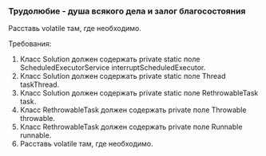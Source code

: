 
### Трудолюбие - душа всякого дела и залог благосостояния

Расставь volatile там, где необходимо.


Требования:
1.	Класс Solution должен содержать private static поле ScheduledExecutorService interruptScheduledExecutor.
2.	Класс Solution должен содержать private static поле Thread taskThread.
3.	Класс Solution должен содержать private static поле RethrowableTask task.
4.	Класс RethrowableTask должен содержать private поле Throwable throwable.
5.	Класс RethrowableTask должен содержать private поле Runnable runnable.
6.	Расставь volatile там, где необходимо.


